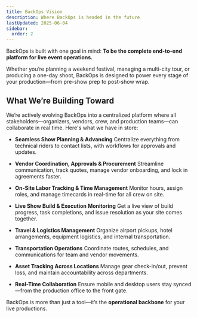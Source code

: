 ```yaml
---
title: BackOps Vision
description: Where BackOps is headed in the future
lastUpdated: 2025-06-04
sidebar:
  order: 2
---
```


BackOps is built with one goal in mind:
**To be the complete end-to-end platform for live event operations.**

Whether you’re planning a weekend festival, managing a multi-city tour, or producing a one-day shoot, BackOps is designed to power every stage of your production—from pre-show prep to post-show wrap.

## What We’re Building Toward

We’re actively evolving BackOps into a centralized platform where all stakeholders—organizers, vendors, crew, and production teams—can collaborate in real time. Here's what we have in store:

- **Seamless Show Planning & Advancing**
  Centralize everything from technical riders to contact lists, with workflows for approvals and updates.

- **Vendor Coordination, Approvals & Procurement**
  Streamline communication, track quotes, manage vendor onboarding, and lock in agreements faster.

- **On-Site Labor Tracking & Time Management**
  Monitor hours, assign roles, and manage timecards in real-time for all crew on site.

- **Live Show Build & Execution Monitoring**
  Get a live view of build progress, task completions, and issue resolution as your site comes together.

- **Travel & Logistics Management**
  Organize airport pickups, hotel arrangements, equipment logistics, and internal transportation.

- **Transportation Operations**
  Coordinate routes, schedules, and communications for team and vendor movements.

- **Asset Tracking Across Locations**
  Manage gear check-in/out, prevent loss, and maintain accountability across departments.

- **Real-Time Collaboration**
  Ensure mobile and desktop users stay synced—from the production office to the front gate.

BackOps is more than just a tool—it’s the **operational backbone** for your live productions.